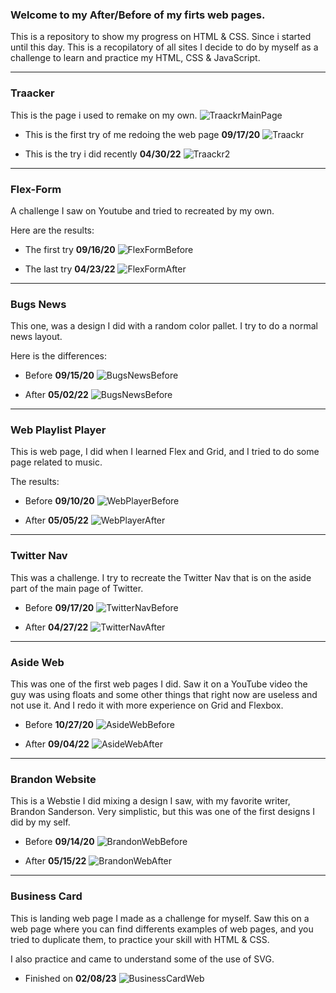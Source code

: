 ### Welcome to my After/Before of my firts web pages.

This is a repository to show my progress on HTML & CSS. Since i started until this day. This is a recopilatory of all sites I decide to do by myself as a challenge to learn and practice my HTML, CSS & JavaScript.

---

### Traacker

This is the page i used to remake on my own.
![TraackrMainPage](/src/Traackr/webpage.png)

- This is the first try of me redoing the web page **09/17/20**
  ![Traackr](/src/Traackr/Before/Before.png)

- This is the try i did recently **04/30/22**
  ![Traackr2](/src/Traackr/After/After.png)

---

### Flex-Form

A challenge I saw on Youtube and tried to recreated by my own.

Here are the results:

- The first try **09/16/20**
  ![FlexFormBefore](/src/Flex-form/Before/Before.png)

- The last try **04/23/22**
  ![FlexFormAfter](/src/Flex-form/After/After.png)

---

### Bugs News

This one, was a design I did with a random color pallet. I try to do a normal news layout.

Here is the differences:

- Before **09/15/20**
  ![BugsNewsBefore](/src/Bugs%20News/Before/Before.png)

- After **05/02/22**
  ![BugsNewsBefore](/src/Bugs%20News/After/After.png)

---

### Web Playlist Player

This is web page, I did when I learned Flex and Grid, and I tried to do some page related to music.

The results:

- Before **09/10/20**
  ![WebPlayerBefore](src/Web%20Player/Before/Before.png)

- After **05/05/22**
  ![WebPlayerAfter](src/Web%20Player/After/After.png)

---

### Twitter Nav

This was a challenge. I try to recreate the Twitter Nav that is on the aside part of the main page of Twitter.

- Before **09/17/20**
  ![TwitterNavBefore](src/Twitter%20Nav/Before/Before.png)

- After **04/27/22**
  ![TwitterNavAfter](src/Twitter%20Nav/After/After.png)

---

### Aside Web

This was one of the first web pages I did. Saw it on a YouTube video the guy was using floats and some other things that right now are useless and not use it. And I redo it with more experience on Grid and Flexbox.

- Before **10/27/20**
  ![AsideWebBefore](src/Aside%20Web/Before/Before.png)

- After **09/04/22**
  ![AsideWebAfter](src/Aside%20Web/After/After.png)

---

### Brandon Website

This is a Webstie I did mixing a design I saw, with my favorite writer, Brandon Sanderson. Very simplistic, but this was one of the first designs I did by my self.

- Before **09/14/20**
  ![BrandonWebBefore](src/Brandon%20Web/Before/Before.png)

- After **05/15/22**
  ![BrandonWebAfter](src/Brandon%20Web/After/After.png)

---

### Business Card

This is landing web page I made as a challenge for myself. Saw this on a web page where you can find differents examples of web pages, and you tried to duplicate them, to practice your skill with HTML & CSS.

I also practice and came to understand some of the use of SVG.

- Finished on **02/08/23**
  ![BusinessCardWeb](src/Business%20Card/3.png)
